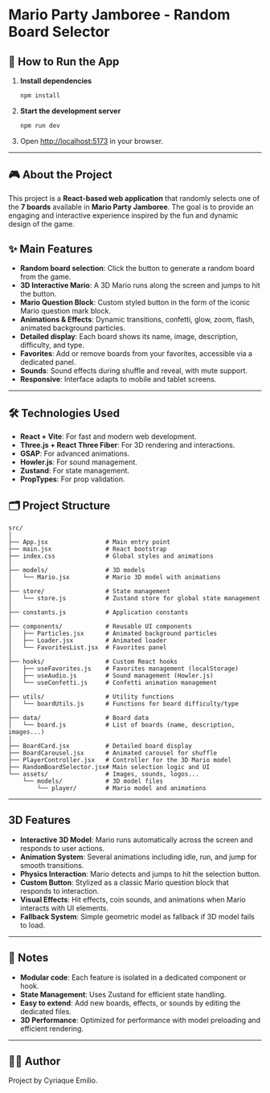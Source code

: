 # Mario Party Jamboree - Random Board Selector

## 🚀 How to Run the App

1. **Install dependencies**
   ```bash
   npm install
   ```
2. **Start the development server**
   ```bash
   npm run dev
   ```
3. Open [http://localhost:5173](http://localhost:5173) in your browser.

---

## 🎮 About the Project

This project is a **React-based web application** that randomly selects one of the **7 boards** available in **Mario Party Jamboree**. The goal is to provide an engaging and interactive experience inspired by the fun and dynamic design of the game.

## ✨ Main Features

- **Random board selection**: Click the button to generate a random board from the game.
- **3D Interactive Mario**: A 3D Mario runs along the screen and jumps to hit the button.
- **Mario Question Block**: Custom styled button in the form of the iconic Mario question mark block.
- **Animations & Effects**: Dynamic transitions, confetti, glow, zoom, flash, animated background particles.
- **Detailed display**: Each board shows its name, image, description, difficulty, and type.
- **Favorites**: Add or remove boards from your favorites, accessible via a dedicated panel.
- **Sounds**: Sound effects during shuffle and reveal, with mute support.
- **Responsive**: Interface adapts to mobile and tablet screens.

---

## 🛠️ Technologies Used

- **React + Vite**: For fast and modern web development.
- **Three.js + React Three Fiber**: For 3D rendering and interactions.
- **GSAP**: For advanced animations.
- **Howler.js**: For sound management.
- **Zustand**: For state management.
- **PropTypes**: For prop validation.

## 🗂️ Project Structure

```
src/
│
├── App.jsx                # Main entry point
├── main.jsx               # React bootstrap
├── index.css              # Global styles and animations
│
├── models/                # 3D models
│   └── Mario.jsx          # Mario 3D model with animations
│
├── store/                 # State management
│   └── store.js           # Zustand store for global state management
│
├── constants.js           # Application constants
│
├── components/            # Reusable UI components
│   ├── Particles.jsx      # Animated background particles
│   ├── Loader.jsx         # Animated loader
│   └── FavoritesList.jsx  # Favorites panel
│
├── hooks/                 # Custom React hooks
│   ├── useFavorites.js    # Favorites management (localStorage)
│   ├── useAudio.js        # Sound management (Howler.js)
│   └── useConfetti.js     # Confetti animation management
│
├── utils/                 # Utility functions
│   └── boardUtils.js      # Functions for board difficulty/type
│
├── data/                  # Board data
│   └── board.js           # List of boards (name, description, images...)
│
├── BoardCard.jsx          # Detailed board display
├── BoardCarousel.jsx      # Animated carousel for shuffle
├── PlayerController.jsx   # Controller for the 3D Mario model
├── RandomBoardSelector.jsx# Main selection logic and UI
└── assets/                # Images, sounds, logos...
    └── models/            # 3D model files
        └── player/        # Mario model and animations
```

---

## 3D Features

- **Interactive 3D Model**: Mario runs automatically across the screen and responds to user actions.
- **Animation System**: Several animations including idle, run, and jump for smooth transitions.
- **Physics Interaction**: Mario detects and jumps to hit the selection button.
- **Custom Button**: Stylized as a classic Mario question block that responds to interaction.
- **Visual Effects**: Hit effects, coin sounds, and animations when Mario interacts with UI elements.
- **Fallback System**: Simple geometric model as fallback if 3D model fails to load.

---

## 📝 Notes

- **Modular code**: Each feature is isolated in a dedicated component or hook.
- **State Management**: Uses Zustand for efficient state handling.
- **Easy to extend**: Add new boards, effects, or sounds by editing the dedicated files.
- **3D Performance**: Optimized for performance with model preloading and efficient rendering.

---

## 👨‍💻 Author

Project by Cyriaque Emilio.

